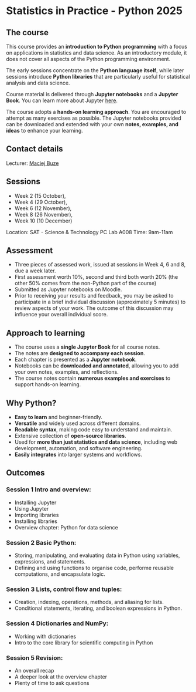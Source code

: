 # Statistics in Practice - Python 2025

## The course

This course provides an **introduction to Python programming** with a focus on applications in statistics and data science. As an introductory module, it does not cover all aspects of the Python programming environment.

The early sessions concentrate on the **Python language itself**, while later sessions introduce **Python libraries** that are particularly useful for statistical analysis and data science.

Course material is delivered through **Jupyter notebooks** and a **Jupyter Book**. You can learn more about Jupyter [here](https://jupyter.org).

The course adopts a **hands-on learning approach**. You are encouraged to attempt as many exercises as possible. The Jupyter notebooks provided can be downloaded and extended with your own **notes, examples, and ideas** to enhance your learning.

## Contact details

Lecturer: [Maciej Buze](mailto:m.buze@lancaster.ac.uk)

## Sessions

- Week 2 (15 October),
- Week 4  (29 October),
- Week 6 (12 November),
- Week 8 (26 November),
- Week 10 (10 December)


Location: SAT - Science & Technology PC Lab A008
Time: 9am-11am

## Assessment

- Three pieces of assessed work, issued at sessions in Week 4, 6 and 8, due a week later.
- First assessment worth 10%, second and third both worth 20% (the other 50% comes from the non-Python part of the course)
- Submitted as Jupyter notebooks on Moodle.
- Prior to receiving your results and feedback, you may be asked to participate in a brief individual discussion (approximately 5 minutes) to review aspects of your work. The outcome of this discussion may influence your overall individual score.

## Approach to learning

- The course uses a **single Jupyter Book** for all course notes.  
- The notes are **designed to accompany each session**.  
- Each chapter is presented as a **Jupyter notebook**.  
- Notebooks can be **downloaded and annotated**, allowing you to add your own notes, examples, and reflections.  
- The course notes contain **numerous examples and exercises** to support hands-on learning.

## Why Python?

- **Easy to learn** and beginner-friendly.  
- **Versatile** and widely used across different domains.  
- **Readable syntax**, making code easy to understand and maintain.  
- Extensive collection of **open-source libraries**.  
- Used for **more than just statistics and data science**, including web development, automation, and software engineering.  
- **Easily integrates** into larger systems and workflows.
  
## Outcomes
### Session 1 Intro and overview: 
- Installing Jupyter
- Using Jupyter
- Importing libraries
- Installing libraries
- Overview chapter: Python for data science

### Session 2 Basic Python:
- Storing, manipulating, and evaluating data in Python using variables, expressions, and statements.
- Defining and using functions to organise code, performe reusable computations, and encapsulate logic.

### Session 3 Lists, control flow and tuples:
- Creation, indexing, operations, methods, and aliasing for lists.
- Conditional statements, iterating, and boolean expressions in Python.
  
### Session 4 Dictionaries and NumPy:
- Working with dictionaries
- Intro to the core library for scientific computing in Python

### Session 5 Revision:
- An overall recap
- A deeper look at the overview chapter
- Plenty of time to ask questions
